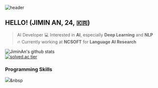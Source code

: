 ![header](https://capsule-render.vercel.app/api?type=slice&color=gradient&text=%20JiminAn%20%20&height=200&fontSize=100)
## HELLO! (JIMIN AN, 24, 🇰🇷)
> AI Developer
> 💻 Interested in **AI**, especially **Deep Learning** and **NLP**<br>
> 🔥 Currently working at **NCSOFT** for **Language AI Research**


![JiminAn's github stats](https://github-readme-stats.vercel.app/api?username=JiminAn&show_icons=true&theme=dracula)  
[![solved.ac tier](http://mazassumnida.wtf/api/v2/generate_badge?boj={als398})](https://solved.ac/{als398})

### Programming Skills
<img src="https://img.shields.io/badge/python-fluent-lightgrey"/></a>&nbsp 

 
